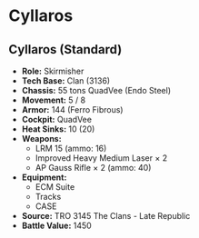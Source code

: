 # Cyllaros
## Cyllaros (Standard)
- **Role:** Skirmisher
- **Tech Base:** Clan (3136)
- **Chassis:** 55 tons QuadVee (Endo Steel)
- **Movement:** 5 / 8
- **Armor:** 144 (Ferro Fibrous)
- **Cockpit:** QuadVee
- **Heat Sinks:** 10 (20)
- **Weapons:**
  - LRM 15 (ammo: 16)
  - Improved Heavy Medium Laser × 2
  - AP Gauss Rifle × 2 (ammo: 40)
- **Equipment:**
  - ECM Suite
  - Tracks
  - CASE
- **Source:** TRO 3145 The Clans - Late Republic
- **Battle Value:** 1450

